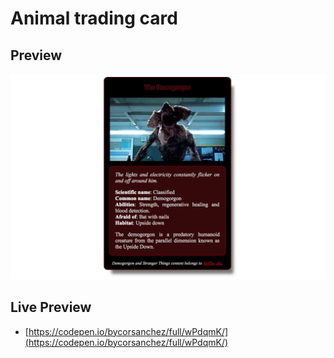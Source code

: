 # Animal trading card

## Preview

![Preview](images/preview.png)

## Live Preview
* [https://codepen.io/bycorsanchez/full/wPdqmK/](https://codepen.io/bycorsanchez/full/wPdqmK/)
